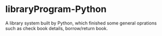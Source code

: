 # libraryProgram-Python
A library system built by Python, which finished some general oprations such as check book details, borrow/return book.
